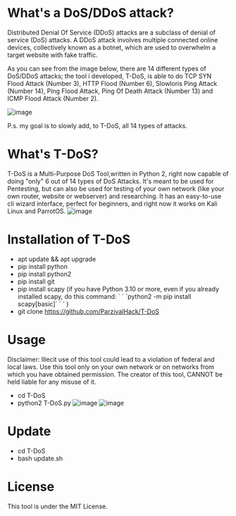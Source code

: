 # What's a DoS/DDoS attack?
Distributed Denial Of Service (DDoS) attacks are a subclass of denial of service (DoS) attacks. A DDoS attack involves multiple connected online devices, collectively known as a botnet, which are used to overwhelm a target website with fake traffic.

As you can see from the image below, there are 14 different types of DoS/DDoS attacks; the tool i developed, T-DoS, is able to do TCP SYN Flood Attack (Number 3), HTTP Flood (Number 6), Slowloris Ping Attack (Number 14), Ping Flood Attack, Ping Of Death Attack (Number 13) and ICMP Flood Attack (Number 2).

![image](https://user-images.githubusercontent.com/82817793/205066388-55fb2697-e1f6-4214-8b5f-1d903bd61567.png)

P.s. my goal is to slowly add, to T-DoS, all 14 types of attacks.

# What's T-DoS?
T-DoS is a Multi-Purpose DoS Tool,written in Python 2, right now capable of doing "only" 6 out of 14 types of DoS Attacks. It's meant to be used for Pentesting, but can also be used for testing of your own network (like your own router, website or webserver) and researching. It has an easy-to-use cli wizard interface, perfect for beginners, and right now it works on Kali Linux and ParrotOS.
![image](https://user-images.githubusercontent.com/82817793/207298404-77583dd4-e2cd-4dc9-9895-e74804587b78.png)



# Installation of T-DoS
* apt update && apt upgrade
* pip install python
* pip install python2
* pip install git
* pip install scapy (if you have Python 3.10 or more, even if you already installed scapy, do this command: ´ ´ ´python2 -m pip install scapy[basic]´ ´ ´ )
* git clone https://github.com/ParzivalHack/T-DoS

# Usage
Disclaimer: Illecit use of this tool could lead to a violation of federal and local laws. Use this tool only on your own network or on networks from which you have obtained permission. The creator of this tool, CANNOT be held liable for any misuse of it.
* cd T-DoS
* python2 T-DoS.py
![image](https://user-images.githubusercontent.com/82817793/205044426-c1189d3c-ada5-4800-9be6-775a2bbbf3a9.png)
![image](https://user-images.githubusercontent.com/82817793/207298157-4824bf5c-c1ba-4341-a934-b7177eb81019.png)


# Update
* cd T-DoS
* bash update.sh

# License
This tool is under the MIT License.

